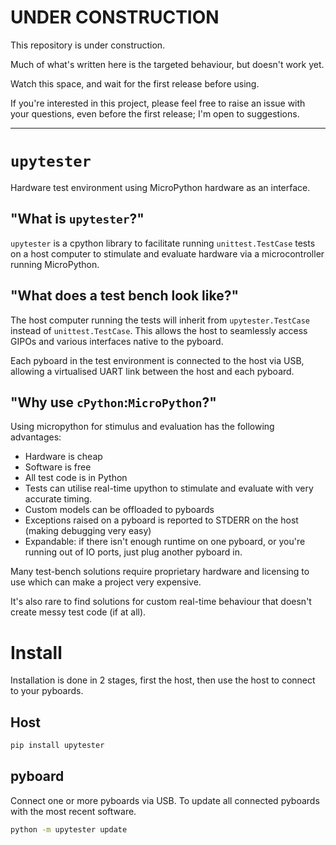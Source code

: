 # UNDER CONSTRUCTION

This repository is under construction.

Much of what's written here is the targeted behaviour, but doesn't work yet.

Watch this space, and wait for the first release before using.

If you're interested in this project, please feel free to raise an issue
with your questions, even before the first release; I'm open to suggestions.

---

# `upytester`

Hardware test environment using MicroPython hardware as an interface.

## "What is `upytester`?"

`upytester` is a cpython library to facilitate running `unittest.TestCase`
tests on a host computer to stimulate and evaluate hardware via a
microcontroller running MicroPython.

## "What does a test bench look like?"

The host computer running the tests will inherit from `upytester.TestCase`
instead of `unittest.TestCase`.
This allows the host to seamlessly access GIPOs and various interfaces native
to the pyboard.

Each pyboard in the test environment is connected to the host via USB, allowing
a virtualised UART link between the host and each pyboard.


## "Why use `cPython`:`MicroPython`?"

Using micropython for stimulus and evaluation has the following advantages:

* Hardware is cheap
* Software is free
* All test code is in Python
* Tests can utilise real-time upython to stimulate and evaluate with very
  accurate timing.
* Custom models can be offloaded to pyboards
* Exceptions raised on a pyboard is reported to STDERR on the host (making
  debugging very easy)
* Expandable: if there isn't enough runtime on one pyboard, or you're running
  out of IO ports, just plug another pyboard in.

Many test-bench solutions require proprietary hardware and licensing to use
which can make a project very expensive.

It's also rare to find solutions for custom real-time behaviour that doesn't
create messy test code (if at all).


# Install

Installation is done in 2 stages, first the host, then use the host to connect
to your pyboards.

## Host

```bash
pip install upytester
```

## pyboard

Connect one or more pyboards via USB. To update all connected pyboards with the
most recent software.

```bash
python -m upytester update
```
